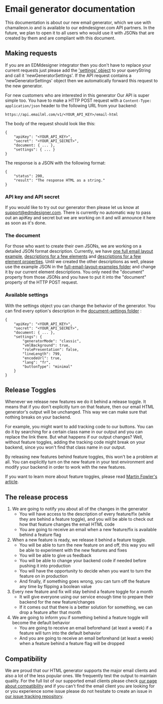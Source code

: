 # Email generator documentation

This documentation is about our new email generator, which we use with chamaileon.io and is available to our edmdesigner.com API partners. In the future, we plan to open it to all users who would use it with JSONs that are created by them and are compliant with this document.

## Making requests

If you are an EDMdesigner integrator then you don't have to replace your current requests just please add the ['settings' object](https://github.com/EDMdesigner/email-generator-docs#available-settings) to your queryString and call it 'newGeneratorSettings'. If the API request contains a 'newGeneratorSettings' object then we automatically forward this request to the new generator.

For new customers who are interested in this generator Our API is super simple too. You have to make a HTTP POST request with a `Content-Type: application/json` header to the following URL from your backend:

```
https://api.emailml.com/v1/<YOUR_API_KEY>/email-html
```

The body of the request should look like this:

```
{
	"apiKey": "<YOUR_API_KEY>",
	"secret": "<YOUR_API_SECRET>",
	"document: { ... },
	"settings": { ... }
}
```

The response is a JSON with the following format:

```
{
	"status": 200,
	"result": "The response HTML as a string."
}
```

### API key and API secret

If you would like to try out our generator then please let us know at [support@edmdesigner.com](mailto:support@edmdesigner.com). There is currently no automatic way to pass out an apiKey and secret but we are working on it and will announce it here as soon as it's done.

### The document

For those who want to create their own JSONs, we are working on a detailed JSON format description. Currently, we have [one full email layout example](https://github.com/EDMdesigner/email-generator-docs/blob/master/full-email-layout-examples/vml_background_example.json), [descriptions for a few elements](https://github.com/EDMdesigner/email-generator-docs/tree/master/elements) and [descriptions for a few element properties](https://github.com/EDMdesigner/email-generator-docs/tree/update/textAndStructure/property-groups). Until we created the other descriptions as well, please use the example JSON in the [full-email-layout-examples folder](https://github.com/EDMdesigner/email-generator-docs/tree/master/full-email-layout-examples) and change it by our current element descriptions. You only need the "document" property from those JSONs and you have to put it into the "document" property of the HTTP POST request.

### Available settings

With the settings object you can change the behavior of the generator. You can find every option's description in the [document-settings folder](https://github.com/EDMdesigner/email-generator-docs/tree/master/document-settings) :

```
{
	"apiKey": "<YOUR_API_KEY>",
	"secret": "<YOUR_API_SECRET>",
	"document: { ... },
	"settings": {
		"generatorMode": "classic",
		"vmlBackground": true,
		"rolePresentation": false,
		"lineLength": 799,
		"encodeUrl": true,
		"lang": "fr",
		"buttonType": "minimal"
	}
}
```

## Release Toggles

Whenever we release new features we do it behind a release toggle. It means that if you don't explicitly turn on that feature, then our email HTML generator's output will be unchanged.
This way we can make sure that nothing breaks on your backend.

For example, you might want to add tracking code to our buttons. You can do it by searching for a certain class name in our output and you can replace the link there. But what happens if our output changes? Well, without feature toggles, adding the tracking code might break on your backend, since you won't find that class name in our output.

By releasing new features behind feature toggles, this won't be a problem at all. You can explicitly turn on the new feature in your test environment and modify your backend in order to work with the new features.

If you want to learn more about feature toggles, please read [Martin Fowler's article](https://martinfowler.com/articles/feature-toggles.html).

## The release process

1. We are going to notify you about all of the changes in the generator
 	- You will have access to the description of every feature/fix (while they are behind a feature toggle), and you will be able to check out how that feature changes the email HTML code
	- You are going to receive an email when a new feature/fix is available behind a feature flag
2. When a new feature is ready, we release it behind a feature toggle.
	- You will be able to turn the new feature on and off, this way you will be able to experiment with the new features and fixes
	- You will be able to give us feedback
	- You will be able to change your backend code if needed before pushing it into production
	- You will have the opportunity to decide when you want to turn the feature on in production
	- And finally, if something goes wrong, you can turn off the feature any time by flipping a boolean value
3. Every new feature and fix will stay behind a feature toggle for a month
	- It will give everyone using our service enough time to prepare their backend for the new feature/changes
	- If it comes out that there is a better solution for something, we can drop a feature after that month
4. We are going to inform you if something behind a feature toggle will become the default behavior
	- You are going to receive an email beforehand (at least a week) if a feature will turn into the default behavior
	- And you are going to receive an email beforehand (at least a week) when a feature behind a feature flag will be dropped
	
## Compatibility

We are proud that our HTML generator supports the major email clients and also a lot of the less popular ones. We frequently test the output to maintain quality. For the full list of our supported email clients please check [our page about compatibility](https://github.com/EDMdesigner/email-generator-docs/tree/master/compatibility) and if you can't find the email client you are looking for or you experience some issue please do not hesitate to create an issue in [our issue tracking repository](https://github.com/EDMdesigner/email-generator-docs/issues).
